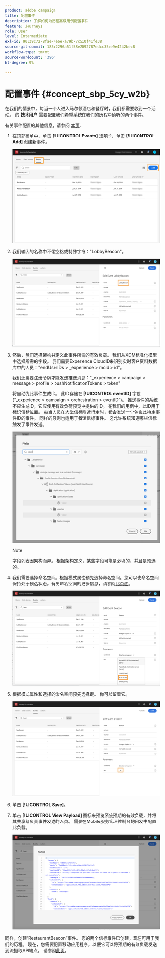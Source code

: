 ```yaml
---
product: adobe campaign
title: 配置事件
description: 了解如何为历程高级用例配置事件
feature: Journeys
role: User
level: Intermediate
exl-id: 90139c72-8fae-4e6e-a79b-7c510f41fe38
source-git-commit: 185c2296a51f58e2092787edcc35ee9e4242bec8
workflow-type: tm+mt
source-wordcount: '396'
ht-degree: 9%

---
```


# 配置事件 {#concept_sbp_5cy_w2b}

在我们的情景中，每当一个人进入马尔顿酒店和餐厅时，我们都需要收到一个活动。 的 **技术用户** 需要配置我们希望系统在我们的历程中侦听的两个事件。

有关事件配置的其他信息，请参阅 [本页](../event/about-events.md).

1. 在顶部菜单中，单击 **[!UICONTROL Events]** 选项卡，单击 **[!UICONTROL Add]** 创建新事件。

   ![](../assets/journeyuc1_1.png)

1. 我们输入的名称中不带空格或特殊字符：&quot;LobbyBeacon&quot;。

   ![](../assets/journeyuc2_1.png)

1. 然后，我们选择架构并定义此事件所需的有效负载。 我们从XDM标准化模型中选择所需的字段。 我们需要Experience CloudID来识别实时客户资料数据库中的人员：&quot;endUserIDs > _experience > mcid > id&quot;。

   我们还需要注册令牌才能发送推送消息：&quot;_experience > campaign > message > profile > pushNotificationTokens > token&quot;

   将自动为此事件生成ID。 此ID存储在 **[!UICONTROL eventID]** 字段(“_experience > campaign > orchestration > eventID”)。 推送事件的系统不应生成ID，它应使用有效负荷预览中提供的ID。 在我们的用例中，此ID用于标识信标位置。 每当人员在大堂信标附近行走时，都会发送一个包含此特定事件ID的事件。 同样的原则也适用于餐馆信标事件。 这允许系统知道哪些信标触发了事件发送。

   ![](../assets/journeyuc2_2.png)

   >[!NOTE]
   >
   >字段列表因架构而异。 根据架构定义，某些字段可能是必填的，并且是预选的。

1. 我们需要选择命名空间。根据模式属性预先选择命名空间。您可以使命名空间保持处于预选状态。有关命名空间的更多信息，请参阅[此页面](../event/selecting-the-namespace.md)。

   ![](../assets/journeyuc2_4.png)

1. 根据模式属性和选择的命名空间预先选择键。 你可以留着它。

   ![](../assets/journeyuc2_4bis.png)

1. 单击 **[!UICONTROL Save]**。

1. 单击 **[!UICONTROL View Payload]** 图标来预览系统预期的有效负载，并将其共享给负责事件发送的人员。  需要在Mobile服务管理控制台的回发中配置此负载。

   ![](../assets/journeyuc2_5.png)

同样，创建“RestaurantBeacon”事件。 您的两个信标事件已创建，现在可用于我们的历程。 现在，您需要配置移动应用程序，以便它可以将预期的有效负载发送到流摄取API端点。 请参阅[此页](../event/additional-steps-to-send-events-to-journey-orchestration.md)。
